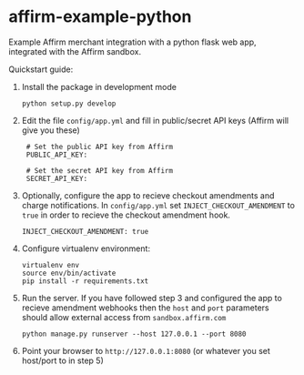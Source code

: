affirm-example-python
=====================

Example Affirm merchant integration with a python flask web app, integrated with the Affirm sandbox.

Quickstart guide:

1. Install the package in development mode

    ```
    python setup.py develop
    ```

2. Edit the file `config/app.yml` and fill in public/secret API keys (Affirm will give you these)

    ```
     # Set the public API key from Affirm
     PUBLIC_API_KEY:

     # Set the secret API key from Affirm
     SECRET_API_KEY:
    ```

3. Optionally, configure the app to recieve checkout amendments and charge notifications.  In `config/app.yml` set `INJECT_CHECKOUT_AMENDMENT` to `true` in order to recieve the checkout amendment hook.  

    ```
    INJECT_CHECKOUT_AMENDMENT: true
    ```

4. Configure virtualenv environment:

    ```
    virtualenv env
    source env/bin/activate
    pip install -r requirements.txt
    ```

5. Run the server.  If you have followed step 3 and configured the app to recieve amendment webhooks then the `host` and `port` parameters should allow external access from `sandbox.affirm.com`

    ```
    python manage.py runserver --host 127.0.0.1 --port 8080
    ```

6. Point your browser to ```http://127.0.0.1:8080```
(or whatever you set host/port to in step 5)
